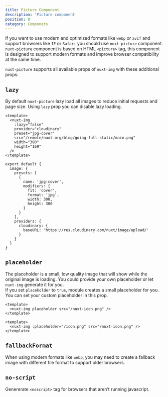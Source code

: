 ```yaml
---
title: Picture Component
description: 'Picture component'
position: 8
category: Componets
---
```


If you want to use modern and optimized formats like `webp` or `avif` and support browsers like `IE` or `Safari` you should use `nuxt-picture` component. `nuxt-picture` component is based on HTML `<picture>` tag, this component is designed to support modern formats and improve browser compatibility at the same time.


`nuxt-picture` supports all available props of `nuxt-img` with these additional props:

## `lazy`

By default `nuxt-picture` lazy load all images to reduce initial requests and page size. Using `lazy` prop you can disable lazy loading.

<code-group>
  <code-block label="index.vue" active>

  ```vue{}[index.vue]
  <template>
    <nuxt-img
      :lazy="false" 
      provider="cloudinary"
      preset="jpg-cover"
      src="/remote/nuxt-org/blog/going-full-static/main.png"
      width="300"
      height="169"
    />
  </template>
  ```

  </code-block>
  <code-block label="nuxt.config.js">

  ```js{}[nuxt.config.js]
  export default {
    image: {
      presets: [
        {
          name: 'jpg-cover',
          modifiers: {
            fit: 'cover',
            format: 'jpg',
            width: 300,
            height: 300
          }
        }
      ],
      providers: {
        cloudinary: {
          baseURL: 'https://res.cloudinary.com/nuxt/image/upload/'
        }
      }
    }
  }
  ```
  </code-block>
  <code-block label="Preview">

  <div class="text-center p-4 bg-gray-800 rounded-b-md">
    <nuxt-img lazy="false" provider="cloudinary" preset="jpg-cover" src="/remote/nuxt-org/blog/going-full-static/main.png" />
  </div>

  </code-block>
</code-group>


## `placeholder`

The placeholder is a small, low quality image that will show while the original image is loading. You could provide your own placeholder or let `nuxt-img` generate it for you.  
If you set `placeholder` to `true`, module creates a small placeholder for you. You can set your custom placeholder in this prop.


<code-group>
  <code-block label="Auto Generate" active>

  ```vue{}[index.vue]
  <template>
    <nuxt-img placeholder src="/nuxt-icon.png" />
  </template>
  ```
  </code-block>
  <code-block label="Custom Placeholder">

  ```vue{}[index.vue]
  <template>
    <nuxt-img :placeholder="/icon.png" src="/nuxt-icon.png" />
  </template>
  ```
  </code-block>
  <code-block label="Preview">

  <div class="text-center p-4 bg-gray-800 rounded-b-md">
    <nuxt-img placeholder="/icon.png" src="/nuxt-icon.png"></nuxt-img>
  </div>

  </code-block>
</code-group>

## `fallbackFormat`

When using modern formats like `webp`, you may need to create a fallback image with different file format to support older browsers.

## `no-script`
Genererate `<noscript>` tag for browsers that aren’t running javascript.
